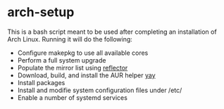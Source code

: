 # arch-setup
This is a bash script meant to be used after completing an installation of Arch Linux. Running it will do the following:

- Configure makepkg to use all available cores
- Perform a full system upgrade
- Populate the mirror list using [reflector](https://xyne.archlinux.ca/projects/reflector/)
- Download, build, and install the AUR helper [yay](https://github.com/Jguer/yay)
- Install packages
- Install and modifie system configuration files under /etc/
- Enable a number of systemd services
